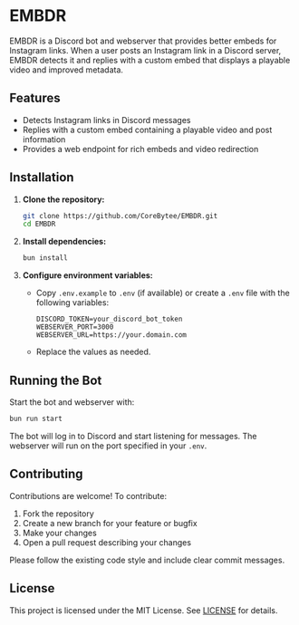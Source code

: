 # EMBDR

EMBDR is a Discord bot and webserver that provides better embeds for Instagram links. When a user posts an Instagram link in a Discord server, EMBDR detects it and replies with a custom embed that displays a playable video and improved metadata.

## Features

- Detects Instagram links in Discord messages
- Replies with a custom embed containing a playable video and post information
- Provides a web endpoint for rich embeds and video redirection

## Installation

1. **Clone the repository:**
   ```sh
   git clone https://github.com/CoreBytee/EMBDR.git
   cd EMBDR
   ```

2. **Install dependencies:**
   ```sh
   bun install
   ```

3. **Configure environment variables:**
   - Copy `.env.example` to `.env` (if available) or create a `.env` file with the following variables:
     ```
     DISCORD_TOKEN=your_discord_bot_token
     WEBSERVER_PORT=3000
     WEBSERVER_URL=https://your.domain.com
     ```
   - Replace the values as needed.

## Running the Bot

Start the bot and webserver with:

```sh
bun run start
```

The bot will log in to Discord and start listening for messages. The webserver will run on the port specified in your `.env`.

## Contributing

Contributions are welcome! To contribute:

1. Fork the repository
2. Create a new branch for your feature or bugfix
3. Make your changes
4. Open a pull request describing your changes

Please follow the existing code style and include clear commit messages.

## License

This project is licensed under the MIT License. See [LICENSE](LICENSE) for details.